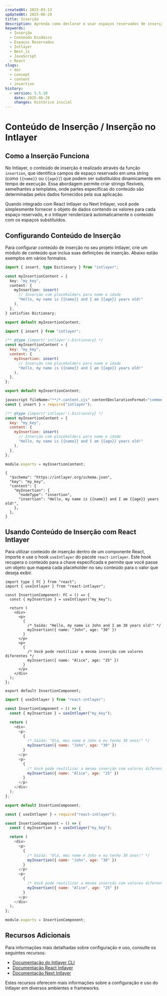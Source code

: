 ```yaml
---
createdAt: 2025-03-13
updatedAt: 2025-06-29
title: Inserção
description: Aprenda como declarar e usar espaços reservados de inserção no seu conteúdo. Esta documentação orienta você pelos passos para inserir valores dinamicamente dentro de estruturas de conteúdo predefinidas.
keywords:
  - Inserção
  - Conteúdo Dinâmico
  - Espaços Reservados
  - Intlayer
  - Next.js
  - JavaScript
  - React
slugs:
  - doc
  - concept
  - content
  - insertion
history:
  - version: 5.5.10
    date: 2025-06-29
    changes: Histórico inicial
---
```


# Conteúdo de Inserção / Inserção no Intlayer

## Como a Inserção Funciona

No Intlayer, o conteúdo de inserção é realizado através da função `insertion`, que identifica campos de espaço reservado em uma string (como `{{name}}` ou `{{age}}`) que podem ser substituídos dinamicamente em tempo de execução. Essa abordagem permite criar strings flexíveis, semelhantes a templates, onde partes específicas do conteúdo são determinadas pelos dados fornecidos pela sua aplicação.

Quando integrado com React Intlayer ou Next Intlayer, você pode simplesmente fornecer o objeto de dados contendo os valores para cada espaço reservado, e o Intlayer renderizará automaticamente o conteúdo com os espaços substituídos.

## Configurando Conteúdo de Inserção

Para configurar conteúdo de inserção no seu projeto Intlayer, crie um módulo de conteúdo que inclua suas definições de inserção. Abaixo estão exemplos em vários formatos.

```typescript fileName="**/*.content.ts" contentDeclarationFormat="typescript"
import { insert, type Dictionary } from "intlayer";

const myInsertionContent = {
  key: "my_key",
  content: {
    myInsertion: insert(
      // Inserção com placeholders para nome e idade
      "Hello, my name is {{name}} and I am {{age}} years old!"
    ),
  },
} satisfies Dictionary;

export default myInsertionContent;
```

```javascript fileName="**/*.content.mjs" contentDeclarationFormat="esm"
import { insert } from "intlayer";

/** @type {import('intlayer').Dictionary} */
const myInsertionContent = {
  key: "my_key",
  content: {
    myInsertion: insert(
      // Inserção com placeholders para nome e idade
      "Hello, my name is {{name}} and I am {{age}} years old!"
    ),
  },
};

export default myInsertionContent;
```

```javascript fileName="**/*.content.cjs" contentDeclarationFormat="commonjs"
javascript fileName="**/*.content.cjs" contentDeclarationFormat="commonjs"
const { insert } = require("intlayer");

/** @type {import('intlayer').Dictionary} */
const myInsertionContent = {
  key: "my_key",
  content: {
    myInsertion: insert(
      // Inserção com placeholders para nome e idade
      "Hello, my name is {{name}} and I am {{age}} years old!"
    ),
  },
};

module.exports = myInsertionContent;
```

```json5 fileName="**/*.content.json" contentDeclarationFormat="json"
{
  "$schema": "https://intlayer.org/schema.json",
  "key": "my_key",
  "content": {
    "myInsertion": {
      "nodeType": "insertion",
      "insertion": "Hello, my name is {{name}} and I am {{age}} years old!",
    },
  },
}
```

## Usando Conteúdo de Inserção com React Intlayer

Para utilizar conteúdo de inserção dentro de um componente React, importe e use o hook `useIntlayer` do pacote `react-intlayer`. Este hook recupera o conteúdo para a chave especificada e permite que você passe um objeto que mapeia cada placeholder no seu conteúdo para o valor que deseja exibir.

```tsx fileName="**/*.tsx" codeFormat="typescript"
import type { FC } from "react";
import { useIntlayer } from "react-intlayer";

const InsertionComponent: FC = () => {
  const { myInsertion } = useIntlayer("my_key");

  return (
    <div>
      <p>
        {
          /* Saída: "Hello, my name is John and I am 30 years old!" */
          myInsertion({ name: "John", age: "30" })
        }
      </p>
      <p>
        {
          /* Você pode reutilizar a mesma inserção com valores diferentes */
          myInsertion({ name: "Alice", age: "25" })
        }
      </p>
    </div>
  );
};

export default InsertionComponent;
```

```javascript fileName="**/*.mjx" codeFormat="esm"
import { useIntlayer } from "react-intlayer";

const InsertionComponent = () => {
  const { myInsertion } = useIntlayer("my_key");

  return (
    <div>
      <p>
        {
          /* Saída: "Olá, meu nome é John e eu tenho 30 anos!" */
          myInsertion({ name: "John", age: "30" })
        }
      </p>
      <p>
        {
          /* Você pode reutilizar a mesma inserção com valores diferentes */
          myInsertion({ name: "Alice", age: "25" })
        }
      </p>
    </div>
  );
};

export default InsertionComponent;
```

```javascript fileName="**/*.cjs" codeFormat="commonjs"
const { useIntlayer } = require("react-intlayer");

const InsertionComponent = () => {
  const { myInsertion } = useIntlayer("my_key");

  return (
    <div>
      <p>
        {
          /* Saída: "Olá, meu nome é John e eu tenho 30 anos!" */
          myInsertion({ name: "John", age: "30" })
        }
      </p>
      <p>
        {
          /* Você pode reutilizar a mesma inserção com valores diferentes */
          myInsertion({ name: "Alice", age: "25" })
        }
      </p>
    </div>
  );
};

module.exports = InsertionComponent;
```

## Recursos Adicionais

Para informações mais detalhadas sobre configuração e uso, consulte os seguintes recursos:

- [Documentação do Intlayer CLI](https://github.com/aymericzip/intlayer/blob/main/docs/docs/pt/intlayer_cli.md)
- [Documentação React Intlayer](https://github.com/aymericzip/intlayer/blob/main/docs/docs/pt/intlayer_with_create_react_app.md)
- [Documentação Next Intlayer](https://github.com/aymericzip/intlayer/blob/main/docs/docs/pt/intlayer_with_nextjs_15.md)

Estes recursos oferecem mais informações sobre a configuração e uso do Intlayer em diversos ambientes e frameworks.
